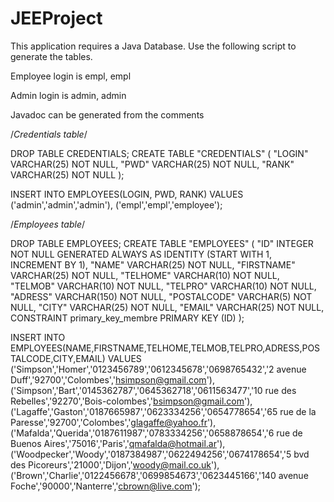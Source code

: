 # JEEProject

This application requires a Java Database. Use the following script to generate the tables.

Employee login is empl, empl

Admin login is admin, admin

Javadoc can be generated from the comments

/*Credentials table*/

DROP TABLE CREDENTIALS;
CREATE TABLE "CREDENTIALS" (
	"LOGIN" VARCHAR(25) NOT NULL,
	"PWD" VARCHAR(25) NOT NULL,
	"RANK" VARCHAR(25) NOT NULL
);

INSERT INTO EMPLOYEES(LOGIN, PWD, RANK) VALUES
('admin','admin','admin'),
('empl','empl','employee');

/*Employees table*/

DROP TABLE EMPLOYEES;
CREATE TABLE "EMPLOYEES" (
	"ID" INTEGER NOT NULL GENERATED ALWAYS AS IDENTITY (START WITH 1, INCREMENT BY 1),
	"NAME" VARCHAR(25) NOT NULL,
	"FIRSTNAME" VARCHAR(25) NOT NULL,
	"TELHOME" VARCHAR(10) NOT NULL,
	"TELMOB" VARCHAR(10) NOT NULL,
	"TELPRO" VARCHAR(10) NOT NULL,
	"ADRESS" VARCHAR(150) NOT NULL,
	"POSTALCODE" VARCHAR(5) NOT NULL,
	"CITY" VARCHAR(25) NOT NULL,
	"EMAIL" VARCHAR(25) NOT NULL,
	CONSTRAINT primary_key_membre PRIMARY KEY (ID)
);

INSERT INTO EMPLOYEES(NAME,FIRSTNAME,TELHOME,TELMOB,TELPRO,ADRESS,POSTALCODE,CITY,EMAIL) VALUES
('Simpson','Homer','0123456789','0612345678','0698765432','2 avenue Duff','92700','Colombes','hsimpson@gmail.com'),
('Simpson','Bart','0145362787','0645362718','0611563477','10 rue des Rebelles','92270','Bois-colombes','bsimpson@gmail.com'),
('Lagaffe','Gaston','0187665987','0623334256','0654778654','65 rue de la Paresse','92700','Colombes','glagaffe@yahoo.fr'),
('Mafalda','Querida','0187611987','0783334256','0658878654','6 rue de Buenos Aires','75016','Paris','qmafalda@hotmail.ar'),
('Woodpecker','Woody','0187384987','0622494256','0674178654','5 bvd des Picoreurs','21000','Dijon','woody@mail.co.uk'),
('Brown','Charlie','0122456678','0699854673','0623445166','140 avenue Foche','90000','Nanterre','cbrown@live.com');